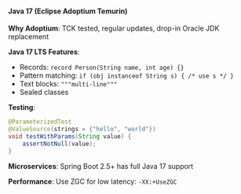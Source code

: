 #### Java 17 (Eclipse Adoptium Temurin)

**Why Adoptium**: TCK tested, regular updates, drop-in Oracle JDK replacement

**Java 17 LTS Features**:
- Records: `record Person(String name, int age) {}`
- Pattern matching: `if (obj instanceof String s) { /* use s */ }`
- Text blocks: `"""multi-line"""`
- Sealed classes

**Testing**:
```java
@ParameterizedTest
@ValueSource(strings = {"hello", "world"})
void testWithParams(String value) {
    assertNotNull(value);
}
```

**Microservices**: Spring Boot 2.5+ has full Java 17 support

**Performance**: Use ZGC for low latency: `-XX:+UseZGC`
